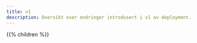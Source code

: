 ```yaml
---
title: v1
description: Oversikt over endringer introdusert i v1 av deployment.
---
```


{{% children %}}